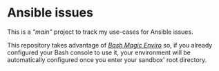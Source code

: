 # Ansible issues
This is a *"main"* project to track my use-cases for Ansible issues.

This repository takes advantage of [*Bash Magic Enviro*](https://github.com/jmnavarrol/bash-magic-enviro/blob/main/README.md) so, if you already configured your Bash console to use it, your environment will be automatically configured once you enter your sandbox' root directory.
